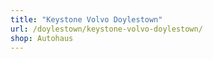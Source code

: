 ```yaml
---
title: "Keystone Volvo Doylestown"
url: /doylestown/keystone-volvo-doylestown/
shop: Autohaus
---
```

